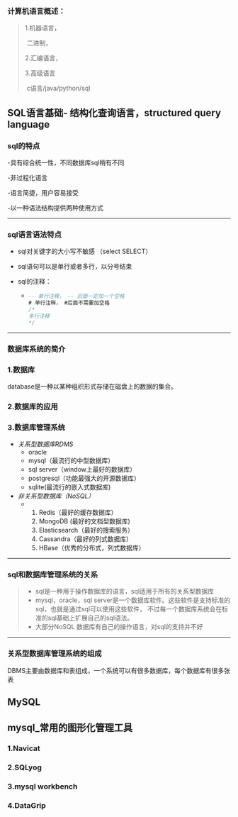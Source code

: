 ###  计算机语言概述：

>1.机器语言，
>
>​	二进制， 
>
>2.汇编语言，
>
>3.高级语言
>
>​	c语言/java/python/sql



## SQL语言基础- 结构化查询语言，structured query language

###  sql的特点

-具有综合统一性，不同数据库sql稍有不同

-非过程化语言

-语言简捷，用户容易接受

-以一种语法结构提供两种使用方式

-----

###  sql语言语法特点

- sql对关键字的大小写不敏感 （select SELECT）
- sql语句可以是单行或者多行，以分号结束

- sql的注释：

  - ```sql
    -- 单行注释， -- 后面一定加一个空格
    # 单行注释， #后面不需要加空格
    /*
    多行注释
    */
    ```

  

---

###  **数据库系统的简介**

###  1.数据库

database是一种以某种组织形式存储在磁盘上的数据的集合。

###  2.数据库的应用

###  3.数据库管理系统

- *关系型数据库RDMS*
  - oracle
  - mysql（最流行的中型数据库）
  - sql server（window上最好的数据库）
  - postgresql（功能最强大的开源数据库）
  - sqlite(最流行的嵌入式数据库)
- *非关系型数据库（NoSQL）*
  - 1. Redis（最好的缓存数据库）
    2. MongoDB (最好的文档型数据库)
    3. Elasticsearch（最好的搜索服务）
    4. Cassandra（最好的列式数据库）
    5. HBase（优秀的分布式，列式数据库）

----

###  **sql和数据库管理系统的关系**

> - sql是一种用于操作数据库的语言，sql适用于所有的关系型数据库
> - mysql，oracle，sql server是一个数据库软件。这些软件是支持标准的sql，也就是通过sql可以使用这些软件， 不过每一个数据库系统会在标准的sql基础上扩展自己的sql语法。
> - 大部分NoSQL 数据库有自己的操作语言，对sql的支持并不好

----

###  **关系型数据库管理系统的组成**

DBMS主要由数据库和表组成，一个系统可以有很多数据库，每个数据库有很多张表

## MySQL 

 

##  mysql_常用的图形化管理工具



### 1.Navicat

###  2.SQLyog

###  3.mysql workbench

###  4.DataGrip





